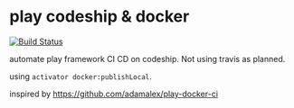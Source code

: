 # play codeship & docker

[![Build Status](https://travis-ci.org/dataplayground/playTravisDocker.svg?branch=master)](https://travis-ci.org/dataplayground/playTravisDocker)


automate play framework CI CD on codeship. Not using travis as planned.


using `activator docker:publishLocal`.

inspired by https://github.com/adamalex/play-docker-ci
